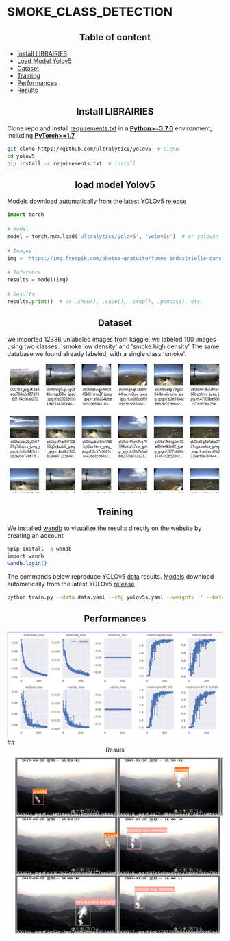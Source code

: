 # SMOKE_CLASS_DETECTION
## <div align="center">Table of content</div>
- [Install LIBRAIRIES](#Install-LIBRAIRIES)
- [Load Model Yolov5](#Load-Model-Yolov5)
- [Dataset](#dataset)
- [Training](#Training)
- [Performances](#Performances)
- [Results](#Results)
## <div align="center">Install LIBRAIRIES</div>
Clone repo and install [requirements.txt](https://github.com/ultralytics/yolov5/blob/master/requirements.txt) in a
[**Python>=3.7.0**](https://www.python.org/) environment, including
[**PyTorch>=1.7**](https://pytorch.org/get-started/locally/)
```bash
git clone https://github.com/ultralytics/yolov5  # clone
cd yolov5
pip install -r requirements.txt  # install
```
## <div align="center">load model Yolov5</div>
[Models](https://github.com/ultralytics/yolov5/tree/master/models) download automatically from the latest
YOLOv5 [release](https://github.com/ultralytics/yolov5/releases)
```python
import torch

# Model
model = torch.hub.load('ultralytics/yolov5', 'yolov5s')  # or yolov5n - yolov5x6, custom

# Images
img = 'https://img.freepik.com/photos-gratuite/fumee-industrielle-dans-atmosphere_33799-3042.jpg?w=1380'  # or file, Path, PIL, OpenCV, numpy, list

# Inference
results = model(img)

# Results
results.print()  # or .show(), .save(), .crop(), .pandas(), etc.
```
## <div align="center">Dataset</div>
we imported 12336 unlabeled images from kaggle, we labeled 100 images using two classes: 'smoke low density' and 'smoke high density'
The same database we found already labeled, with a single class 'smoke'.
<img width="800" src="https://github.com/sondrion/SMOKE_CLASS_DETECTION/blob/186b0cfe7133dd80eddd7a8cb64eaa3753707aa1/photo.PNG">
## <div align="center">Training</div>
We installed [wandb](https://wandb.ai/site) to visualize the results directly on the website by creating an account
```bash
%pip install -q wandb
import wandb
wandb.login()
```
The commands below reproduce YOLOv5 [data](https://github.com/sondrion/SMOKE_CLASS_DETECTION/blob/89a3d7a90d613f312a9f253d2d0e2216b3b35e53/data.rar)
results. [Models](https://github.com/ultralytics/yolov5/tree/master/models) download automatically from the latest
YOLOv5 [release](https://github.com/ultralytics/yolov5/releases)
```bash
python train.py --data data.yaml --cfg yolov5s.yaml --weights '' --batch-size 64

```
## <div align="center">Performances</div>
<img width="800" src="https://github.com/sondrion/SMOKE_CLASS_DETECTION/blob/622f62f393e4c62ec533a105576de0ac4dcecae7/metric.PNG">
## <div align="center">Resuls</div>
<img width="800" src="https://github.com/sondrion/SMOKE_CLASS_DETECTION/blob/b23cf1c77c31cb0e55fbbcd1799b2d030f540a42/detection.PNG">















